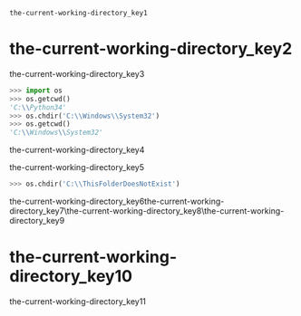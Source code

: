 ```ngMeta
the-current-working-directory_key1
```
# the-current-working-directory_key2
the-current-working-directory_key3

```python
>>> import os
>>> os.getcwd()
'C:\\Python34'
>>> os.chdir('C:\\Windows\\System32')
>>> os.getcwd()
'C:\\Windows\\System32'
```
the-current-working-directory_key4

the-current-working-directory_key5

```python
>>> os.chdir('C:\\ThisFolderDoesNotExist')
```
the-current-working-directory_key6the-current-working-directory_key7\\the-current-working-directory_key8\\the-current-working-directory_key9

# the-current-working-directory_key10
the-current-working-directory_key11